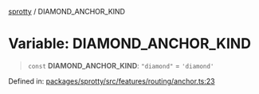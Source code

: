 
[sprotty](../globals) / DIAMOND\_ANCHOR\_KIND

# Variable: DIAMOND\_ANCHOR\_KIND

> `const` **DIAMOND\_ANCHOR\_KIND**: `"diamond"` = `'diamond'`

Defined in: [packages/sprotty/src/features/routing/anchor.ts:23](https://github.com/eclipse-sprotty/sprotty/blob/f9b2433481cc27a1ac0c92d525a92039ae7f6c76/packages/sprotty/src/features/routing/anchor.ts#L23)
